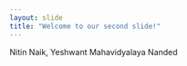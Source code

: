 ```yaml
---
layout: slide
title: "Welcome to our second slide!"
---
```

Nitin Naik, Yeshwant Mahavidyalaya Nanded
